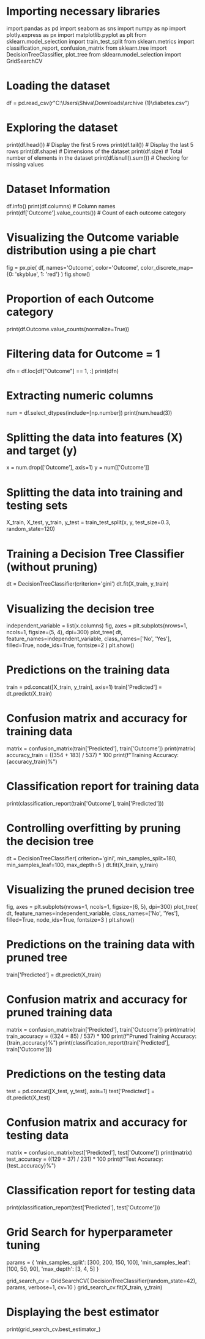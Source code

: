 # Importing necessary libraries
import pandas as pd
import seaborn as sns
import numpy as np
import plotly.express as px
import matplotlib.pyplot as plt
from sklearn.model_selection import train_test_split
from sklearn.metrics import classification_report, confusion_matrix
from sklearn.tree import DecisionTreeClassifier, plot_tree
from sklearn.model_selection import GridSearchCV

# Loading the dataset
df = pd.read_csv(r"C:\Users\Shiva\Downloads\archive (1)\diabetes.csv")

# Exploring the dataset
print(df.head())  # Display the first 5 rows
print(df.tail())  # Display the last 5 rows
print(df.shape)   # Dimensions of the dataset
print(df.size)    # Total number of elements in the dataset
print(df.isnull().sum())  # Checking for missing values

# Dataset Information
df.info()
print(df.columns)  # Column names
print(df['Outcome'].value_counts())  # Count of each outcome category

# Visualizing the Outcome variable distribution using a pie chart
fig = px.pie(
    df,
    names='Outcome',
    color='Outcome',
    color_discrete_map={0: 'skyblue', 1: 'red'}
)
fig.show()

# Proportion of each Outcome category
print(df.Outcome.value_counts(normalize=True))

# Filtering data for Outcome = 1
dfn = df.loc[df["Outcome"] == 1, :]
print(dfn)

# Extracting numeric columns
num = df.select_dtypes(include=[np.number])
print(num.head(3))

# Splitting the data into features (X) and target (y)
x = num.drop(['Outcome'], axis=1)
y = num[['Outcome']]

# Splitting the data into training and testing sets
X_train, X_test, y_train, y_test = train_test_split(x, y, test_size=0.3, random_state=120)

# Training a Decision Tree Classifier (without pruning)
dt = DecisionTreeClassifier(criterion='gini')
dt.fit(X_train, y_train)

# Visualizing the decision tree
independent_variable = list(x.columns)
fig, axes = plt.subplots(nrows=1, ncols=1, figsize=(5, 4), dpi=300)
plot_tree(
    dt,
    feature_names=independent_variable,
    class_names=['No', 'Yes'],
    filled=True,
    node_ids=True,
    fontsize=2
)
plt.show()

# Predictions on the training data
train = pd.concat([X_train, y_train], axis=1)
train['Predicted'] = dt.predict(X_train)

# Confusion matrix and accuracy for training data
matrix = confusion_matrix(train['Predicted'], train['Outcome'])
print(matrix)
accuracy_train = ((354 + 183) / 537) * 100
print(f"Training Accuracy: {accuracy_train}%")

# Classification report for training data
print(classification_report(train['Outcome'], train['Predicted']))

# Controlling overfitting by pruning the decision tree
dt = DecisionTreeClassifier(
    criterion='gini',
    min_samples_split=180,
    min_samples_leaf=100,
    max_depth=5
)
dt.fit(X_train, y_train)

# Visualizing the pruned decision tree
fig, axes = plt.subplots(nrows=1, ncols=1, figsize=(6, 5), dpi=300)
plot_tree(
    dt,
    feature_names=independent_variable,
    class_names=['No', 'Yes'],
    filled=True,
    node_ids=True,
    fontsize=3
)
plt.show()

# Predictions on the training data with pruned tree
train['Predicted'] = dt.predict(X_train)

# Confusion matrix and accuracy for pruned training data
matrix = confusion_matrix(train['Predicted'], train['Outcome'])
print(matrix)
train_accuracy = ((324 + 85) / 537) * 100
print(f"Pruned Training Accuracy: {train_accuracy}%")
print(classification_report(train['Predicted'], train['Outcome']))

# Predictions on the testing data
test = pd.concat([X_test, y_test], axis=1)
test['Predicted'] = dt.predict(X_test)

# Confusion matrix and accuracy for testing data
matrix = confusion_matrix(test['Predicted'], test['Outcome'])
print(matrix)
test_accuracy = ((129 + 37) / 231) * 100
print(f"Test Accuracy: {test_accuracy}%")

# Classification report for testing data
print(classification_report(test['Predicted'], test['Outcome']))

# Grid Search for hyperparameter tuning
params = {
    'min_samples_split': [300, 200, 150, 100],
    'min_samples_leaf': [100, 50, 90],
    'max_depth': [3, 4, 5]
}

grid_search_cv = GridSearchCV(
    DecisionTreeClassifier(random_state=42),
    params,
    verbose=1,
    cv=10
)
grid_search_cv.fit(X_train, y_train)

# Displaying the best estimator
print(grid_search_cv.best_estimator_)
